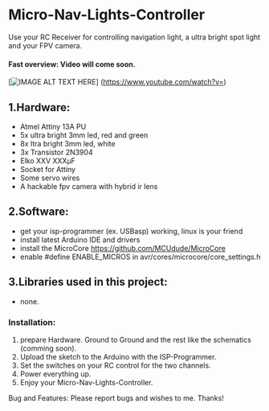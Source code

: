 # Micro-Nav-Lights-Controller
Use your RC Receiver for controlling navigation light, a ultra bright spot light and your FPV camera.

#### Fast overview: Video will come soon.

[![IMAGE ALT TEXT HERE](https://img.youtube.com/vi//0.jpg)]
(https://www.youtube.com/watch?v=)

## 1.Hardware:
-	Atmel Attiny 13A PU
-	5x ultra bright 3mm led, red and green
-	8x ltra bright 3mm led, white
- 3x Transistor 2N3904
- Elko XXV XXXµF
- Socket for Attiny
- Some servo wires
- A hackable fpv camera with hybrid ir lens

## 2.Software:
-	get your isp-programmer (ex. USBasp) working, linux is your friend
-	install latest Arduino IDE and drivers
- install the MicroCore https://github.com/MCUdude/MicroCore
- enable #define ENABLE_MICROS in avr/cores/microcore/core_settings.h

## 3.Libraries used in this project:
-	none.

### Installation: 
1. prepare Hardware. Ground to Ground and the rest like the schematics (comming soon).
2. Upload the sketch to the Arduino with the ISP-Programmer.
3. Set the switches on your RC control for the two channels.
7. Power everything up.
8. Enjoy your Micro-Nav-Lights-Controller.

Bug and Features: Please report bugs and wishes to me. Thanks!


